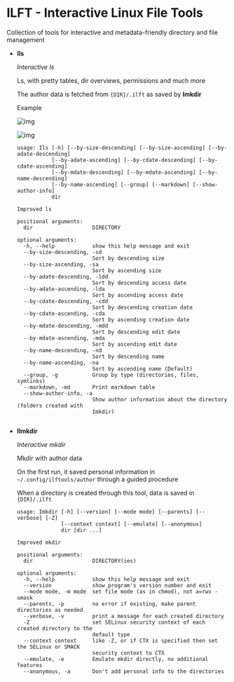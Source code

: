 # ILFT - Interactive Linux File Tools

Collection of tools for interactive and metadata-friendly directory and file management



* **Ils**

  *Interactive ls*

  Ls, with pretty tables, dir overviews, permissions and much more

  The author data is fetched from ``{DIR}/.ilft`` as saved by **Imkdir**

  Example

  

  ![img](https://i.imgur.com/CbWOHxA.png)

  ![img](https://i.imgur.com/K7YO5YP.png)

  ```
  usage: Ils [-h] [--by-size-descending] [--by-size-ascending] [--by-adate-descending]
             [--by-adate-ascending] [--by-cdate-descending] [--by-cdate-ascending]
             [--by-mdate-descending] [--by-mdate-ascending] [--by-name-descending]
             [--by-name-ascending] [--group] [--markdown] [--show-author-info]
             dir
  
  Improved ls
  
  positional arguments:
    dir                   DIRECTORY
  
  optional arguments:
    -h, --help            show this help message and exit
    --by-size-descending, -sd
                          Sort by descending size
    --by-size-ascending, -sa
                          Sort by ascending size
    --by-adate-descending, -ldd
                          Sort by descending access date
    --by-adate-ascending, -lda
                          Sort by ascending access date
    --by-cdate-descending, -cdd
                          Sort by descending creation date
    --by-cdate-ascending, -cda
                          Sort by ascending creation date
    --by-mdate-descending, -mdd
                          Sort by descending edit date
    --by-mdate-ascending, -mda
                          Sort by ascending edit date
    --by-name-descending, -nd
                          Sort by descending name
    --by-name-ascending, -na
                          Sort by ascending name (Default)
    --group, -g           Group by type (directories, files, symlinks)
    --markdown, -md       Print markdown table
    --show-author-info, -a
                          Show author information about the directory (folders created with
                          Imkdir)
                      
  ```
  
* **Ilmkdir**

  *Interactive mkdir*

  Mkdir with author data

  On the first run, it saved personal information in ``~/.config/ilftools/author``  through a guided procedure

  When a directory is created through this tool, data is saved in ``{DIR}/.ilft`` 
  
  ```
  usage: Imkdir [-h] [--version] [--mode mode] [--parents] [--verbose] [-Z]
                [--context context] [--emulate] [--anonymous]
                dir [dir ...]
  
  Improved mkdir
  
  positional arguments:
    dir                   DIRECTORY(ies)
  
  optional arguments:
    -h, --help            show this help message and exit
    --version             show program's version number and exit
    --mode mode, -m mode  set file mode (as in chmod), not a=rwx - umask
    --parents, -p         no error if existing, make parent directories as needed
    --verbose, -v         print a message for each created directory
    -Z                    set SELinux security context of each created directory to the
                          default type
    --context context     like -Z, or if CTX is specified then set the SELinux or SMACK
                          security context to CTX
    --emulate, -e         Emulate mkdir directly, no additional features
    --anonymous, -a       Don't add personal info to the directories
  ```
  
  